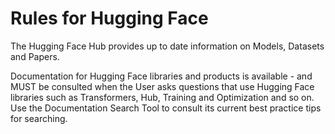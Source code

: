 # Rules for Hugging Face

The Hugging Face Hub provides up to date information on Models, Datasets and Papers.

Documentation for Hugging Face libraries and products is available - and MUST be consulted when the User asks questions that use Hugging Face libraries such as Transformers, Hub, Training and Optimization and so on. Use the Documentation Search Tool to consult its current best practice tips for searching.

